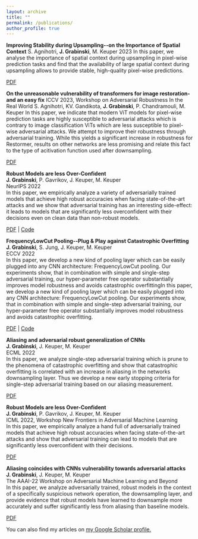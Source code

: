 ```yaml
---
layout: archive
title: ""
permalink: /publications/
author_profile: true
---
```


**Improving Stability during Upsampling--on the Importance of Spatial Context**
S. Agnihotri, **J. Grabinski**, M. Keuper
2023
In this paper, we analyse the importance of spatial context during upsampling in pixel-wise prediction tasks and find that the availability of large spatial context during upsampling allows to provide stable, high-quality pixel-wise predictions.

[PDF](https://arxiv.org/pdf/2311.17524)


**On the unreasonable vulnerability of transformers for image restoration-and an easy fix**
ICCV 2023, Workshop on Adversarial Robustness In the Real World
S. Agnihotri, KV. Gandikota, **J. Grabinski**, P. Chandramouli, M. Keuper
In this paper, we indicate that modern ViT models for pixel-wise prediction tasks are highly susceptible to adversarial attacks which is contrary to image classification ViTs which are less susceptible to pixel-wise adversarial attacks. We attempt to improve their robustness through adversarial training. While this yields a significant increase in robustness for Restormer, results on other networks are less promising and relate this fact to the type of acitivation function used after downsampling.

[PDF](https://openaccess.thecvf.com/content/ICCV2023W/AROW/papers/Agnihotri_On_the_Unreasonable_Vulnerability_of_Transformers_for_Image_Restoration_-_ICCVW_2023_paper.pdf)


**Robust Models are less Over-Confident**  
**J. Grabinski**, P. Gavrikov, J. Keuper, M. Keuper    
NeurIPS 2022  
In this paper, we empirically analyze a variety of adversarially trained models that achieve high robust accuracies when facing state-of-the-art attacks and we show that adversarial training has an interesting side-effect: it leads to models that are significantly less overconfident with their decisions even on clean data than non-robust models. 

[PDF](https://openreview.net/forum?id=5K3uopkizS) |  [Code](https://github.com/GeJulia/robustness_confidences_evaluation)


**FrequencyLowCut Pooling--Plug & Play against Catastrophic Overfitting**  
**J. Grabinski**, S. Jung, J. Keuper, M. Keuper    
ECCV 2022  
In this paper, we develop a new kind of pooling layer which can be easily plugged into any CNN architecture: FrequencyLowCut pooling. Our experiments show, that in combination with simple and single-step adversarial training, our hyper-parameter free operator substantially improves model robustness and avoids catastrophic overfittingIn this paper, we develop a new kind of pooling layer which can be easily plugged into any CNN architecture: FrequencyLowCut pooling. Our experiments show, that in combination with simple and single-step adversarial training, our hyper-parameter free operator substantially improves model robustness and avoids catastrophic overfitting. 

[PDF](https://www.ecva.net/papers/eccv_2022/papers_ECCV/papers/136740036.pdf) |  [Code](https://github.com/GeJulia/flc_pooling)

**Aliasing and adversarial robust generalization of CNNs**  
**J. Grabinski**, J. Keuper, M. Keuper    
ECML 2022  
In this paper, we analyze single-step adversarial training which is prune to the phenomena of catastrophic overfitting and show that catastrophic overfitting is correlated with an increase in aliasing in the networks downsampling layer. Thus we develop a new early stopping criteria for single-step adversarial training based on our aliasing measurement.  

[PDF](https://link.springer.com/article/10.1007/s10994-022-06222-8) 

**Robust Models are less Over-Confident**  
**J. Grabinski**, P. Gavrikov, J. Keuper, M. Keuper    
ICML 2022, Workshop New Frontiers in Adversarial Machine Learning   
In this paper, we empirically analyze a hand full of adversarially trained models that achieve high robust accuracies when facing state-of-the-art attacks and show that adversarial training can lead to models that are significantly less overconfident with their decisions.  

[PDF](https://arxiv.org/pdf/2210.05938.pdf) 

**Aliasing coincides with CNNs vulnerability towards adversarial attacks**  
**J. Grabinski**, J. Keuper, M. Keuper    
The AAAI-22 Workshop on Adversarial Machine Learning and Beyond    
In this paper, we analyze adversarially trained, robust models in the context of a specifically suspicious network operation, the downsampling layer, and provide evidence that robust models have learned to downsample more accurately and suffer significantly less from aliasing than baseline models.  

[PDF](https://openreview.net/forum?id=vKc1mLxBebP) 

You can also find my articles on <u><a href="{{author.googlescholar}}">my Google Scholar profile</a>.</u>

